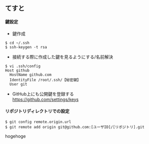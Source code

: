 ## てすと
#### 鍵設定

- 鍵作成
```
$ cd ~/.ssh
$ ssh-keygen -t rsa
```

- 接続する際に作成した鍵を見るようにする/名前解決
```
$ vi .ssh/config
Host github
  HostName github.com
  IdentityFile /root/.ssh/【秘密鍵】
  User git
```

- GitHub上にも公開鍵を登録する  
https://github.com/settings/keys

#### リポジトリディレクトリでの設定
```
$ git config remote.origin.url
$ git remote add origin git@github.com:[ユーザID]/[リポジトリ].git
```
hogehoge
